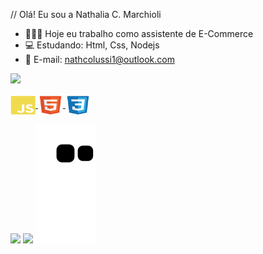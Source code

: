 // Olá! Eu sou a Nathalia C. Marchioli

- 👩🏻‍🦰 Hoje eu trabalho como assistente de E-Commerce
- 💻 Estudando: Html, Css, Nodejs
- 📩 E-mail: nathcolussi1@outlook.com


<div align="left">
  <a href="https://github.com/nathcolussi">
  <img height="180em" src="https://github-readme-stats.vercel.app/api?username=nathcolussi&show_icons=true&theme=dracula&include_all_commits=true&count_private=true"/>
  
</div>
  <div style="display: inline_block"><br>
  <img align="center" alt="Nathalia-Js" height="30" width="40" src="https://raw.githubusercontent.com/devicons/devicon/master/icons/javascript/javascript-plain.svg">
  <img align="center" alt="Nathalia-HTML" height="30" width="40" src="https://raw.githubusercontent.com/devicons/devicon/master/icons/html5/html5-original.svg">
  <img align="center" alt="Nathalia-CSS" height="30" width="40" src="https://raw.githubusercontent.com/devicons/devicon/master/icons/css3/css3-original.svg">
</div>
  
 <div> 

  <a href="https://instagram.com/nathaliamarchioli" target="_blank"><img src="https://img.shields.io/badge/-Instagram-%23E4405F?style=for-the-badge&logo=instagram&logoColor=white" target="_blank"></a> 
  <a href="https://www.linkedin.com/in/nathalia-colussi-marchioli/" target="_blank"><img src="https://img.shields.io/badge/-LinkedIn-%230077B5?style=for-the-badge&logo=linkedin&logoColor=white" target="_blank"></a> 
 ![Snake animation](https://github.com/rafaballerini/rafaballerini/blob/output/github-contribution-grid-snake.svg)
 
</div>
